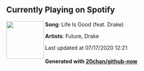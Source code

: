 ## Currently Playing on Spotify

[<img align="left" width="100" src="https://i.scdn.co/image/ab67616d00001e028a01c7b77a34378a62f46402">](https://open.spotify.com/album/5uCEoLCj3ZZZ1EtzQdQWVl)

**Song**: Life Is Good (feat. Drake)

**Artists**: Future, Drake

Last updated at 07/17/2020 12:21

#### Generated with [20chan/github-now](https://github.com/20chan/github-now)